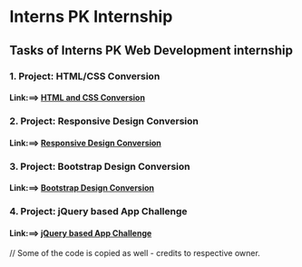 # Interns PK Internship


## Tasks of Interns PK Web Development internship
### 1. Project: HTML/CSS Conversion
####  Link:==>   [HTML and CSS Conversion](https://github.com/iamhuraira/Interns-Pakistan-Projects/tree/master/login-page)
### 2. Project: Responsive Design Conversion
#### Link:==>   [Responsive Design Conversion](https://github.com/iamhuraira/Interns-Pakistan-Projects/tree/master/Responsive%20Design%20Conversion)
### 3. Project: Bootstrap Design Conversion
#### Link:==>   [Bootstrap Design Conversion](https://github.com/iamhuraira/Interns-Pakistan-Projects/tree/master/Covid%2019%20Screening%20%20Test)
### 4. Project: jQuery based App Challenge
#### Link:==>   [jQuery based App Challenge](https://codesandbox.io/s/affectionate-hermann-9bxm0?file=/index.html)



// Some of the code is copied as well - credits to respective owner.




